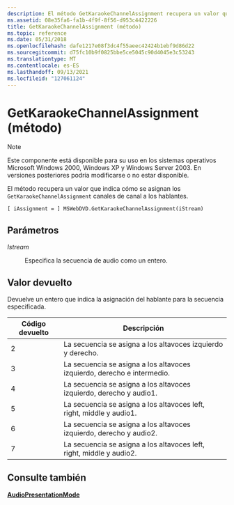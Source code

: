 ```yaml
---
description: El método GetKaraokeChannelAssignment recupera un valor que indica cómo se asignan los canales de canal a los hablantes.
ms.assetid: 08e35fa6-fa1b-4f9f-8f56-d953c4422226
title: GetKaraokeChannelAssignment (método)
ms.topic: reference
ms.date: 05/31/2018
ms.openlocfilehash: dafe1217e08f3dc4f55aeec42424b1ebf9d86d22
ms.sourcegitcommit: d75fc10b9f0825bbe5ce5045c90d4045e3c53243
ms.translationtype: MT
ms.contentlocale: es-ES
ms.lasthandoff: 09/13/2021
ms.locfileid: "127061124"
---
```

# <a name="getkaraokechannelassignment-method"></a>GetKaraokeChannelAssignment (método)

> [!Note]  
> Este componente está disponible para su uso en los sistemas operativos Microsoft Windows 2000, Windows XP y Windows Server 2003. En versiones posteriores podría modificarse o no estar disponible.

 

El método recupera un valor que indica cómo se asignan los `GetKaraokeChannelAssignment` canales de canal a los hablantes.

``` syntax
[ iAssignment = ] MSWebDVD.GetKaraokeChannelAssignment(iStream)
```

## <a name="parameters"></a>Parámetros

<dl> <dt>

<span id="iStream"></span><span id="istream"></span><span id="ISTREAM"></span>*Istream*
</dt> <dd>

Especifica la secuencia de audio como un entero.

</dd> </dl>

## <a name="return-value"></a>Valor devuelto

Devuelve un entero que indica la asignación del hablante para la secuencia especificada.



| Código devuelto | Descripción                                                             |
|-------------|-------------------------------------------------------------------------|
| 2           | La secuencia se asigna a los altavoces izquierdo y derecho.                  |
| 3           | La secuencia se asigna a los altavoces izquierdo, derecho e intermedio.         |
| 4           | La secuencia se asigna a los altavoces izquierdo, derecho y audio1.         |
| 5           | La secuencia se asigna a los altavoces left, right, middle y audio1. |
| 6           | La secuencia se asigna a los altavoces izquierdo, derecho y audio2.         |
| 7           | La secuencia se asigna a los altavoces left, right, middle y audio2. |



 

## <a name="see-also"></a>Consulte también

<dl> <dt>

[**AudioPresentationMode**](karaokeaudiopresentationmode-property.md)
</dt> </dl>

 

 



